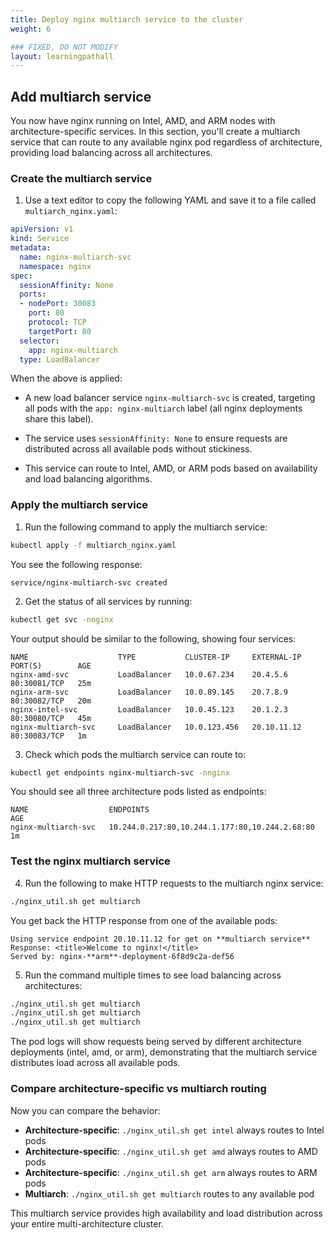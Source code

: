 ```yaml
---
title: Deploy nginx multiarch service to the cluster
weight: 6

### FIXED, DO NOT MODIFY
layout: learningpathall
---
```


## Add multiarch service

You now have nginx running on Intel, AMD, and ARM nodes with architecture-specific services. In this section, you'll create a multiarch service that can route to any available nginx pod regardless of architecture, providing load balancing across all architectures.

### Create the multiarch service

1. Use a text editor to copy the following YAML and save it to a file called `multiarch_nginx.yaml`:

```yaml
apiVersion: v1
kind: Service
metadata:
  name: nginx-multiarch-svc
  namespace: nginx
spec:
  sessionAffinity: None
  ports:
  - nodePort: 30083
    port: 80
    protocol: TCP
    targetPort: 80
  selector:
    app: nginx-multiarch
  type: LoadBalancer
```

When the above is applied:

* A new load balancer service `nginx-multiarch-svc` is created, targeting all pods with the `app: nginx-multiarch` label (all nginx deployments share this label).

* The service uses `sessionAffinity: None` to ensure requests are distributed across all available pods without stickiness.

* This service can route to Intel, AMD, or ARM pods based on availability and load balancing algorithms.

### Apply the multiarch service

1. Run the following command to apply the multiarch service:

```bash
kubectl apply -f multiarch_nginx.yaml
```

You see the following response:

```output
service/nginx-multiarch-svc created
```

2. Get the status of all services by running:

```bash
kubectl get svc -nnginx 
```

Your output should be similar to the following, showing four services:

```output
NAME                    TYPE           CLUSTER-IP     EXTERNAL-IP     PORT(S)        AGE
nginx-amd-svc           LoadBalancer   10.0.67.234    20.4.5.6        80:30081/TCP   25m
nginx-arm-svc           LoadBalancer   10.0.89.145    20.7.8.9        80:30082/TCP   20m
nginx-intel-svc         LoadBalancer   10.0.45.123    20.1.2.3        80:30080/TCP   45m
nginx-multiarch-svc     LoadBalancer   10.0.123.456   20.10.11.12     80:30083/TCP   1m
```

3. Check which pods the multiarch service can route to:

```bash
kubectl get endpoints nginx-multiarch-svc -nnginx
```

You should see all three architecture pods listed as endpoints:

```output
NAME                  ENDPOINTS                                      AGE
nginx-multiarch-svc   10.244.0.217:80,10.244.1.177:80,10.244.2.68:80   1m
```

### Test the nginx multiarch service

4. Run the following to make HTTP requests to the multiarch nginx service:

```bash
./nginx_util.sh get multiarch
```

You get back the HTTP response from one of the available pods:

```output
Using service endpoint 20.10.11.12 for get on **multiarch service**
Response: <title>Welcome to nginx!</title>
Served by: nginx-**arm**-deployment-6f8d9c2a-def56
```

5. Run the command multiple times to see load balancing across architectures:

```bash
./nginx_util.sh get multiarch
./nginx_util.sh get multiarch
./nginx_util.sh get multiarch
```

The pod logs will show requests being served by different architecture deployments (intel, amd, or arm), demonstrating that the multiarch service distributes load across all available pods.

### Compare architecture-specific vs multiarch routing

Now you can compare the behavior:

- **Architecture-specific**: `./nginx_util.sh get intel` always routes to Intel pods
- **Architecture-specific**: `./nginx_util.sh get amd` always routes to AMD pods  
- **Architecture-specific**: `./nginx_util.sh get arm` always routes to ARM pods
- **Multiarch**: `./nginx_util.sh get multiarch` routes to any available pod

This multiarch service provides high availability and load distribution across your entire multi-architecture cluster.
